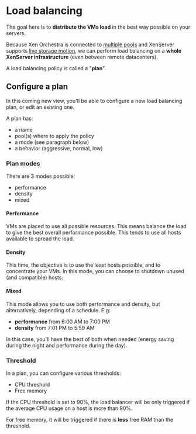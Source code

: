 # Load balancing

The goal here is to **distribute the VMs load** in the best way possible on your servers.

Because Xen Orchestra is connected to [multiple pools](xo-server.md) and XenServer supports [live storage motion](https://www.citrix.com/content/dam/citrix/en_us/documents/products-solutions/storage-xenmotion-live-storage-migration-with-citrix-xenserver.pdf?accessmode=direct), we can perform load balancing on a **whole XenServer infrastructure** (even between remote datacenters).

A load balancing policy is called a "**plan**".

## Configure a plan

In this coming new view, you'll be able to configure a new load balancing plan, or edit an existing one.

A plan has:

* a name
* pool(s) where to apply the policy
* a mode (see paragraph below)
* a behavior (aggressive, normal, low)

### Plan modes

There are 3 modes possible:

* performance
* density
* mixed

#### Performance

VMs are placed to use all possible resources. This means balance the load to give the best overall performance possible. This tends to use all hosts available to spread the load.

#### Density

This time, the objective is to use the least hosts possible, and to concentrate your VMs. In this mode, you can choose to shutdown unused (and compatible) hosts.

#### Mixed

This mode allows you to use both performance and density, but alternatively, depending of a schedule. E.g:

* **performance** from 6:00 AM to 7:00 PM
* **density** from 7:01 PM to 5:59 AM

In this case, you'll have the best of both when needed (energy saving during the night and performance during the day).

### Threshold

In a plan, you can configure various thresholds:

* CPU threshold
* Free memory

If the CPU threshold is set to 90%, the load balancer will be only triggered if the average CPU usage on a host is more than 90%.

For free memory, it will be triggered if there is **less** free RAM than the threshold.
